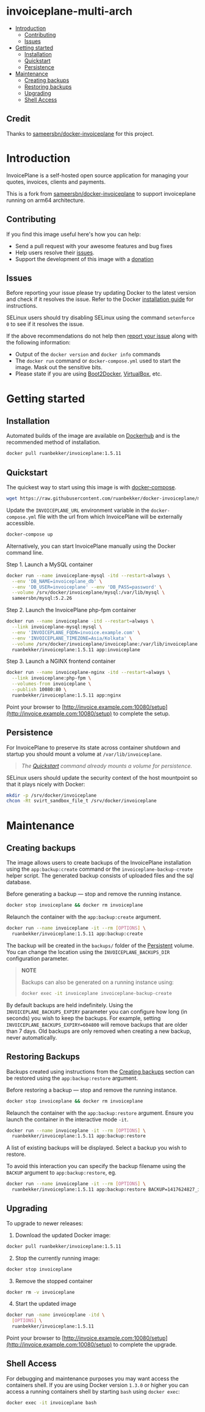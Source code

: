 
# invoiceplane-multi-arch

- [Introduction](#introduction)
  - [Contributing](#contributing)
  - [Issues](#issues)
- [Getting started](#getting-started)
  - [Installation](#installation)
  - [Quickstart](#quickstart)
  - [Persistence](#persistence)
- [Maintenance](#maintenance)
  - [Creating backups](#creating-backups)
  - [Restoring backups](#restoring-backups)
  - [Upgrading](#upgrading)
  - [Shell Access](#shell-access)

## Credit

Thanks to [sameersbn/docker-invoiceplane](https://github.com/sameersbn/docker-invoiceplane) for this project.

# Introduction

InvoicePlane is a self-hosted open source application for managing your quotes, invoices, clients and payments.

This is a fork from [sameersbn/docker-invoiceplane](https://github.com/sameersbn/docker-invoiceplane) to support invoiceplane running on arm64 architecture.

## Contributing

If you find this image useful here's how you can help:

- Send a pull request with your awesome features and bug fixes
- Help users resolve their [issues](../../issues?q=is%3Aopen+is%3Aissue).
- Support the development of this image with a [donation](http://www.damagehead.com/donate/)

## Issues

Before reporting your issue please try updating Docker to the latest version and check if it resolves the issue. Refer to the Docker [installation guide](https://docs.docker.com/installation) for instructions.

SELinux users should try disabling SELinux using the command `setenforce 0` to see if it resolves the issue.

If the above recommendations do not help then [report your issue](../../issues/new) along with the following information:

- Output of the `docker version` and `docker info` commands
- The `docker run` command or `docker-compose.yml` used to start the image. Mask out the sensitive bits.
- Please state if you are using [Boot2Docker](http://www.boot2docker.io), [VirtualBox](https://www.virtualbox.org), etc.

# Getting started

## Installation

Automated builds of the image are available on [Dockerhub](https://hub.docker.com/r/ruanbekker/invoiceplane) and is the recommended method of installation.

```bash
docker pull ruanbekker/invoiceplane:1.5.11
```

## Quickstart

The quickest way to start using this image is with [docker-compose](https://docs.docker.com/compose/).

```bash
wget https://raw.githubusercontent.com/ruanbekker/docker-invoiceplane/master/docker-compose.yml
```

Update the `INVOICEPLANE_URL` environment variable in the `docker-compose.yml` file with the url from which InvoicePlane will be externally accessible.

```bash
docker-compose up
```

Alternatively, you can start InvoicePlane manually using the Docker command line.

Step 1. Launch a MySQL container

```bash
docker run --name invoiceplane-mysql -itd --restart=always \
  --env 'DB_NAME=invoiceplane_db' \
  --env 'DB_USER=invoiceplane' --env 'DB_PASS=password' \
  --volume /srv/docker/invoiceplane/mysql:/var/lib/mysql \
  sameersbn/mysql:5.2.26
```

Step 2. Launch the InvoicePlane php-fpm container

```bash
docker run --name invoiceplane -itd --restart=always \
  --link invoiceplane-mysql:mysql \
  --env 'INVOICEPLANE_FQDN=invoice.example.com' \
  --env 'INVOICEPLANE_TIMEZONE=Asia/Kolkata' \
  --volume /srv/docker/invoiceplane/invoiceplane:/var/lib/invoiceplane \
  ruanbekker/invoiceplane:1.5.11 app:invoiceplane
```

Step 3. Launch a NGINX frontend container

```bash
docker run --name invoiceplane-nginx -itd --restart=always \
  --link invoiceplane:php-fpm \
  --volumes-from invoiceplane \
  --publish 10080:80 \
  ruanbekker/invoiceplane:1.5.11 app:nginx
```

Point your browser to [http://invoice.example.com:10080/setup](http://invoice.example.com:10080/setup) to complete the setup.

## Persistence

For InvoicePlane to preserve its state across container shutdown and startup you should mount a volume at `/var/lib/invoiceplane`.

> *The [Quickstart](#quickstart) command already mounts a volume for persistence.*

SELinux users should update the security context of the host mountpoint so that it plays nicely with Docker:

```bash
mkdir -p /srv/docker/invoiceplane
chcon -Rt svirt_sandbox_file_t /srv/docker/invoiceplane
```

# Maintenance

## Creating backups

The image allows users to create backups of the InvoicePlane installation using the `app:backup:create` command or the `invoiceplane-backup-create` helper script. The generated backup consists of uploaded files and the sql database.

Before generating a backup — stop and remove the running instance.

```bash
docker stop invoiceplane && docker rm invoiceplane
```

Relaunch the container with the `app:backup:create` argument.

```bash
docker run --name invoiceplane -it --rm [OPTIONS] \
  ruanbekker/invoiceplane:1.5.11 app:backup:create
```

The backup will be created in the `backups/` folder of the [Persistent](#persistence) volume. You can change the location using the `INVOICEPLANE_BACKUPS_DIR` configuration parameter.

> **NOTE**
>
> Backups can also be generated on a running instance using:
>
>  ```bash
>  docker exec -it invoiceplane invoiceplane-backup-create
>  ```

By default backups are held indefinitely. Using the `INVOICEPLANE_BACKUPS_EXPIRY` parameter you can configure how long (in seconds) you wish to keep the backups. For example, setting `INVOICEPLANE_BACKUPS_EXPIRY=604800` will remove backups that are older than 7 days. Old backups are only removed when creating a new backup, never automatically.

## Restoring Backups

Backups created using instructions from the [Creating backups](#creating-backups) section can be restored using the `app:backup:restore` argument.

Before restoring a backup — stop and remove the running instance.

```bash
docker stop invoiceplane && docker rm invoiceplane
```

Relaunch the container with the `app:backup:restore` argument. Ensure you launch the container in the interactive mode `-it`.

```bash
docker run --name invoiceplane -it --rm [OPTIONS] \
  ruanbekker/invoiceplane:1.5.11 app:backup:restore
```

A list of existing backups will be displayed. Select a backup you wish to restore.

To avoid this interaction you can specify the backup filename using the `BACKUP` argument to `app:backup:restore`, eg.

```bash
docker run --name invoiceplane -it --rm [OPTIONS] \
  ruanbekker/invoiceplane:1.5.11 app:backup:restore BACKUP=1417624827_invoiceplane_backup.tar
```

## Upgrading

To upgrade to newer releases:

  1. Download the updated Docker image:

  ```bash
  docker pull ruanbekker/invoiceplane:1.5.11
  ```

  2. Stop the currently running image:

  ```bash
  docker stop invoiceplane
  ```

  3. Remove the stopped container

  ```bash
  docker rm -v invoiceplane
  ```

  4. Start the updated image

  ```bash
  docker run -name invoiceplane -itd \
    [OPTIONS] \
    ruanbekker/invoiceplane:1.5.11
  ```

Point your browser to [http://invoice.example.com:10080/setup](http://invoice.example.com:10080/setup) to complete the upgrade.

## Shell Access

For debugging and maintenance purposes you may want access the containers shell. If you are using Docker version `1.3.0` or higher you can access a running containers shell by starting `bash` using `docker exec`:

```bash
docker exec -it invoiceplane bash
```
